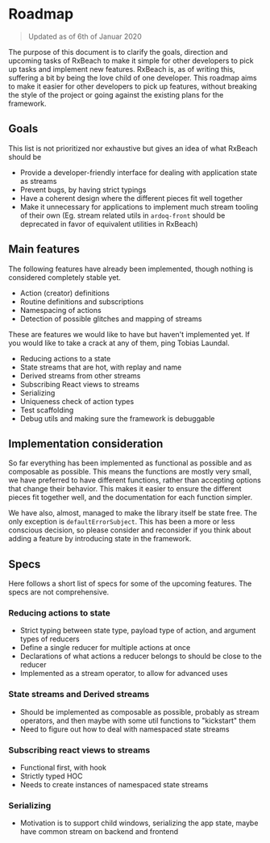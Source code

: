 Roadmap
=========
> Updated as of 6th of Januar 2020

The purpose of this document is to clarify the goals, direction and upcoming tasks of RxBeach to make it simple for other developers to pick up tasks and implement new features. RxBeach is, as of writing this, suffering a bit by being the love child of one developer. This roadmap aims to make it easier for other
developers to pick up features, without breaking the style of the project or
going against the existing plans for the framework.

## Goals
This list is not prioritized nor exhaustive but gives an idea of what RxBeach
should be
 - Provide a developer-friendly interface for dealing with application state as
   streams
 - Prevent bugs, by having strict typings
 - Have a coherent design where the different pieces fit well together
 - Make it unnecessary for applications to implement much stream tooling of their
   own (Eg. stream related utils in `ardoq-front` should be deprecated in favor
   of equivalent utilities in RxBeach)

## Main features
The following features have already been implemented, though nothing is
considered completely stable yet.
 - Action (creator) definitions
 - Routine definitions and subscriptions
 - Namespacing of actions
 - Detection of possible glitches and mapping of streams

These are features we would like to have but haven't implemented yet. If you
would like to take a crack at any of them, ping Tobias Laundal.
 - Reducing actions to a state
 - State streams that are hot, with replay and name
 - Derived streams from other streams
 - Subscribing React views to streams
 - Serializing
 - Uniqueness check of action types
 - Test scaffolding
 - Debug utils and making sure the framework is debuggable

## Implementation consideration
So far everything has been implemented as functional as possible and as
composable as possible. This means the functions are mostly very small, we have
preferred to have different functions, rather than accepting options that change
their behavior. This makes it easier to ensure the different pieces fit
together well, and the documentation for each function simpler.

We have also, almost, managed to make the library itself be state free. The only
exception is `defaultErrorSubject`. This has been a more or less conscious
decision, so please consider and reconsider if you think about adding a feature
by introducing state in the framework.

## Specs
Here follows a short list of specs for some of the upcoming features. The specs
are not comprehensive.

### Reducing actions to state
 - Strict typing between state type, payload type of action, and argument types
   of reducers
 - Define a single reducer for multiple actions at once
 - Declarations of what actions a reducer belongs to should be close to the
   reducer
 - Implemented as a stream operator, to allow for advanced uses

### State streams and Derived streams
 - Should be implemented as composable as possible, probably as stream operators,
   and then maybe with some util functions to "kickstart" them
 - Need to figure out how to deal with namespaced state streams

### Subscribing react views to streams
 - Functional first, with hook
 - Strictly typed HOC
 - Needs to create instances of namespaced state streams

### Serializing
 - Motivation is to support child windows, serializing the app state, maybe have
   common stream on backend and frontend
